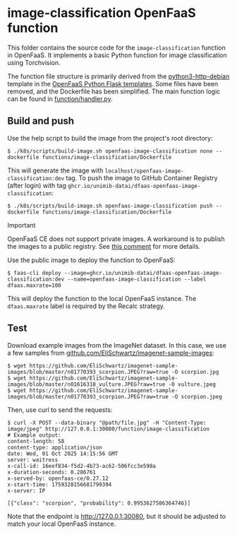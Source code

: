 # image-classification OpenFaaS function

This folder contains the source code for the `image-classification` function in
OpenFaaS. It implements a basic Python function for image classification using
Torchvision.

The function file structure is primarily derived from the
[python3-http-debian](https://github.com/openfaas/python-flask-template/tree/master/template/python3-http-debian)
template in the [OpenFaaS Python Flask
templates](https://github.com/openfaas/python-flask-template). Some files have
been removed, and the Dockerfile has been simplified. The main function logic
can be found in [function/handler.py](function/handler.py).

## Build and push

Use the help script to build the image from the project's root directory:

```console
$ ./k8s/scripts/build-image.sh openfaas-image-classification none --dockerfile functions/image-classification/Dockerfile
```

This will generate the image with `localhost/openfaas-image-classification:dev`
tag. To push the image to GitHub Container Registry (after login) with tag
`ghcr.io/unimib-datai/dfaas-openfaas-image-classification`:

```console
$ ./k8s/scripts/build-image.sh openfaas-image-classification push --dockerfile functions/image-classification/Dockerfile
```

> [!IMPORTANT]
> OpenFaaS CE does not support private images. A workaround is to publish the
> images to a public registry. See [this
> comment](https://github.com/unimib-datAI/dfaas/issues/32#issuecomment-3356311152)
> for more details.

Use the public image to deploy the function to OpenFaaS:

```console
$ faas-cli deploy --image=ghcr.io/unimib-datai/dfaas-openfaas-image-classification:dev --name=openfaas-image-classification --label dfaas.maxrate=100
```

This will deploy the function to the local OpenFaaS instance. The
`dfaas.maxrate` label is required by the Recalc strategy.

## Test

Download example images from the ImageNet dataset. In this case, we use a few
samples from
[github.com/EliSchwartz/imagenet-sample-images](https://github.com/EliSchwartz/imagenet-sample-images):

```console
$ wget https://github.com/EliSchwartz/imagenet-sample-images/blob/master/n01770393_scorpion.JPEG?raw=true -O scorpion.jpg
$ wget https://github.com/EliSchwartz/imagenet-sample-images/blob/master/n01616318_vulture.JPEG?raw=true -O vulture.jpeg
$ wget https://github.com/EliSchwartz/imagenet-sample-images/blob/master/n01770393_scorpion.JPEG?raw=true -O scorpion.jpeg
```

Then, use curl to send the requests:

```console
$ curl -X POST --data-binary "@path/file.jpg" -H "Content-Type: image/jpeg" http://127.0.0.1:30080/function/image-classification
# Example output:
content-length: 58
content-type: application/json
date: Wed, 01 Oct 2025 14:15:56 GMT
server: waitress
x-call-id: 16eef834-f5d2-4b73-ac62-506fcc3e598a
x-duration-seconds: 0.286761
x-served-by: openfaas-ce/0.27.12
x-start-time: 1759328156681799394
x-server: IP

[{"class": "scorpion", "probability": 0.9953627586364746}]
```

Note that the endpoint is http://127.0.0.1:30080, but it should be adjusted to
match your local OpenFaaS instance.
